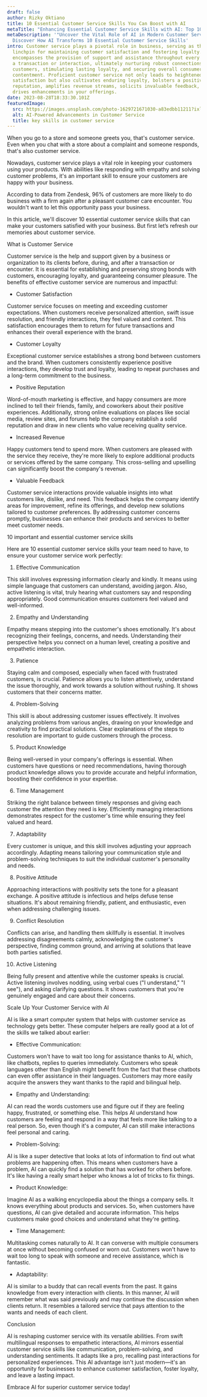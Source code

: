 ```yaml
---
draft: false
author: Rizky Oktiano
title: 10 Essential Customer Service Skills You Can Boost with AI
metaTitle: "Enhancing Essential Customer Service Skills with AI: Top 10 Guide"
metaDescription: '"Uncover the Vital Role of AI in Modern Customer Service.
  Discover How AI Transforms 10 Essential Customer Service Skills'
intro: Customer service plays a pivotal role in business, serving as the
  linchpin for maintaining customer satisfaction and fostering loyalty. It
  encompasses the provision of support and assistance throughout every stage of
  a transaction or interaction, ultimately nurturing robust connections with
  customers, stimulating lasting loyalty, and securing overall consumer
  contentment. Proficient customer service not only leads to heightened customer
  satisfaction but also cultivates enduring loyalty, bolsters a positive
  reputation, amplifies revenue streams, solicits invaluable feedback, and
  drives enhancements in your offerings.
date: 2023-08-28T18:33:30.101Z
featuredImage:
  src: https://images.unsplash.com/photo-1629721671030-a83edbb11211?ixlib=rb-4.0.3&ixid=M3wxMjA3fDB8MHxzZWFyY2h8NHx8c2tpbGx8ZW58MHx8MHx8fDA%3D&auto=format&fit=crop&w=1000&q=60
  alt: AI-Powered Advancements in Customer Service
  title: key skills in customer service
---
```

<!--StartFragment-->

When you go to a store and someone greets you, that's customer service. Even when you chat with a store about a complaint and someone responds, that's also customer service.



Nowadays, customer service plays a vital role in keeping your customers using your products. With abilities like responding with empathy and solving customer problems, it's an important skill to ensure your customers are happy with your business.



According to data from Zendesk, 96% of customers are more likely to do business with a firm again after a pleasant customer care encounter. You wouldn't want to let this opportunity pass your business.



In this article, we'll discover 10 essential customer service skills that can make your customers satisfied with your business. But first let’s refresh our memories about customer service.



What is Customer Service



Customer service is the help and support given by a business or organization to its clients before, during, and after a transaction or encounter. It is essential for establishing and preserving strong bonds with customers, encouraging loyalty, and guaranteeing consumer pleasure. The benefits of effective customer service are numerous and impactful:



* Customer Satisfaction

Customer service focuses on meeting and exceeding customer expectations. When customers receive personalized attention, swift issue resolution, and friendly interactions, they feel valued and content. This satisfaction encourages them to return for future transactions and enhances their overall experience with the brand.



* Customer Loyalty

Exceptional customer service establishes a strong bond between customers and the brand. When customers consistently experience positive interactions, they develop trust and loyalty, leading to repeat purchases and a long-term commitment to the business.



* Positive Reputation

Word-of-mouth marketing is effective, and happy consumers are more inclined to tell their friends, family, and coworkers about their positive experiences. Additionally, strong online evaluations on places like social media, review sites, and forums help the company establish a solid reputation and draw in new clients who value receiving quality service.



* Increased Revenue 

Happy customers tend to spend more. When customers are pleased with the service they receive, they're more likely to explore additional products or services offered by the same company. This cross-selling and upselling can significantly boost the company's revenue.



* Valuable Feedback

Customer service interactions provide valuable insights into what customers like, dislike, and need. This feedback helps the company identify areas for improvement, refine its offerings, and develop new solutions tailored to customer preferences. By addressing customer concerns promptly, businesses can enhance their products and services to better meet customer needs.



10 important and essential customer service skills



Here are 10 essential customer service skills your team need to have, to ensure your customer service work perfectly:



1. Effective Communication

This skill involves expressing information clearly and kindly. It means using simple language that customers can understand, avoiding jargon. Also, active listening is vital, truly hearing what customers say and responding appropriately. Good communication ensures customers feel valued and well-informed.



2. Empathy and Understanding

Empathy means stepping into the customer's shoes emotionally. It's about recognizing their feelings, concerns, and needs. Understanding their perspective helps you connect on a human level, creating a positive and empathetic interaction.



3. Patience

Staying calm and composed, especially when faced with frustrated customers, is crucial. Patience allows you to listen attentively, understand the issue thoroughly, and work towards a solution without rushing. It shows customers that their concerns matter.



4. Problem-Solving

This skill is about addressing customer issues effectively. It involves analyzing problems from various angles, drawing on your knowledge and creativity to find practical solutions. Clear explanations of the steps to resolution are important to guide customers through the process.



5. Product Knowledge

Being well-versed in your company's offerings is essential. When customers have questions or need recommendations, having thorough product knowledge allows you to provide accurate and helpful information, boosting their confidence in your expertise.



6. Time Management

Striking the right balance between timely responses and giving each customer the attention they need is key. Efficiently managing interactions demonstrates respect for the customer's time while ensuring they feel valued and heard.



7. Adaptability

Every customer is unique, and this skill involves adjusting your approach accordingly. Adapting means tailoring your communication style and problem-solving techniques to suit the individual customer's personality and needs.



8. Positive Attitude

Approaching interactions with positivity sets the tone for a pleasant exchange. A positive attitude is infectious and helps defuse tense situations. It's about remaining friendly, patient, and enthusiastic, even when addressing challenging issues.



9. Conflict Resolution

Conflicts can arise, and handling them skillfully is essential. It involves addressing disagreements calmly, acknowledging the customer's perspective, finding common ground, and arriving at solutions that leave both parties satisfied.



10. Active Listening

Being fully present and attentive while the customer speaks is crucial. Active listening involves nodding, using verbal cues ("I understand," "I see"), and asking clarifying questions. It shows customers that you're genuinely engaged and care about their concerns.



Scale Up Your Customer Service with AI



AI is like a smart computer system that helps with customer service as technology gets better. These computer helpers are really good at a lot of the skills we talked about earlier:



* Effective Communication: 

Customers won't have to wait too long for assistance thanks to AI, which, like chatbots, replies to queries immediately. Customers who speak languages other than English might benefit from the fact that these chatbots can even offer assistance in their languages. Customers may more easily acquire the answers they want thanks to the rapid and bilingual help.



* Empathy and Understanding: 

AI can read the words customers use and figure out if they are feeling happy, frustrated, or something else. This helps AI understand how customers are feeling and respond in a way that feels more like talking to a real person. So, even though it's a computer, AI can still make interactions feel personal and caring.



* Problem-Solving: 

AI is like a super detective that looks at lots of information to find out what problems are happening often. This means when customers have a problem, AI can quickly find a solution that has worked for others before. It's like having a really smart helper who knows a lot of tricks to fix things.



* Product Knowledge: 

Imagine AI as a walking encyclopedia about the things a company sells. It knows everything about products and services. So, when customers have questions, AI can give detailed and accurate information. This helps customers make good choices and understand what they're getting.



* Time Management: 

Multitasking comes naturally to AI. It can converse with multiple consumers at once without becoming confused or worn out. Customers won't have to wait too long to speak with someone and receive assistance, which is fantastic.



* Adaptability: 

AI is similar to a buddy that can recall events from the past. It gains knowledge from every interaction with clients. In this manner, AI will remember what was said previously and may continue the discussion when clients return. It resembles a tailored service that pays attention to the wants and needs of each client.



Conclusion



AI is reshaping customer service with its versatile abilities. From swift multilingual responses to empathetic interactions, AI mirrors essential customer service skills like communication, problem-solving, and understanding sentiments. It adapts like a pro, recalling past interactions for personalized experiences. This AI advantage isn't just modern—it's an opportunity for businesses to enhance customer satisfaction, foster loyalty, and leave a lasting impact. 



Embrace AI for superior customer service today!



<!--EndFragment-->